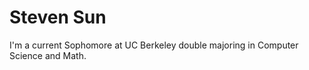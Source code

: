 # Steven Sun

I'm a current Sophomore at UC Berkeley double majoring in Computer Science and Math. 
